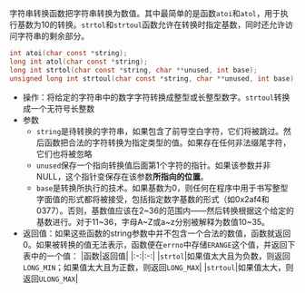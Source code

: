 字符串转换函数把字符串转换为数值。其中最简单的是函数`atoi`和`atol`，用于执行基数为10的转换。`strtol`和`strtoul`函数允许在转换时指定基数，同时还允许访问字符串的剩余部分。
```c
int atoi(char const *string);
long int atol(char const *string);
long int strtol(char const *string, char **unused, int base);
unsigned long int strtoul(char const *string, char **unused, int base);
```
- 操作：将给定的字符串中的数字字符转换成整型或长整型数字。`strtoul`转换成一个无符号长整数
- 参数
    - `string`是待转换的字符串，如果包含了前导空白字符，它们将被跳过。然后函数把合法的字符转换为指定类型的值。如果存在任何非法缀尾字符，它们也将被忽略
    - `unused`保存一个指向转换值后面第1个字符的指针。如果该参数并非NULL，这个指针变保存在该参数**所指向的位置**。
    - `base`是转换所执行的技术。如果基数为0，则任何在程序中用于书写整型字面值的形式都将被接受，包括指定数字基数的形式（如0x2af4和0377）。否则，基数值应该在2~36的范围内——然后转换根据这个给定的基数进行。对于11~36，字母A~Z或a~z分别被解释为数值10~35。
- 返回值：如果这些函数的string参数中并不包含一个合法的数值，函数就返回0。如果被转换的值无法表示，函数便在`errno`中存储`ERANGE`这个值，并返回下表中的一个值：
    |函数|返回值|
    |:-:|:-:|
    |`strtol`|如果值太大且为负数，则返回`LONG_MIN`；如果值太大且为正数，则返回`LONG_MAX`|
    |`strtoul`|如果值太大，则返回`ULONG_MAX`|
